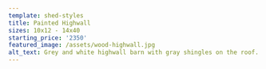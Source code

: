 ```yaml
---
template: shed-styles
title: Painted Highwall
sizes: 10x12 - 14x40
starting_price: '2350'
featured_image: /assets/wood-highwall.jpg
alt_text: Grey and white highwall barn with gray shingles on the roof.
---
```


